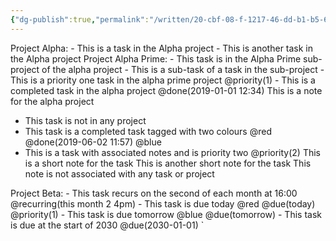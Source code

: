 ```yaml
---
{"dg-publish":true,"permalink":"/written/20-cbf-08-f-1217-46-dd-b1-b5-6-f0-e3-ca-63727/","dgHomeLink":true,"dgPassFrontmatter":false}
---
```


Project Alpha:
    - This is a task in the Alpha project
    - This is another task in the Alpha project
    Project Alpha Prime:
        - This task is in the Alpha Prime sub-project of the alpha project
            - This is a sub-task of a task in the sub-project
        - This is a priority one task in the alpha prime project @priority(1)
    - This is a completed task in the alpha project @done(2019-01-01 12:34)
    This is a note for the alpha project

- This task is not in any project
- This task is a completed task tagged with two colours @red @done(2019-06-02 11:57) @blue
- This is a task with associated notes and is priority two @priority(2)
    This is a short note for the task
    This is another short note for the task
This note is not associated with any task or project

Project Beta:
    - This task recurs on the second of each month at 16:00 @recurring(this month 2 4pm)
    - This task is due today @red @due(today) @priority(1)
    - This task is due tomorrow @blue @due(tomorrow)
    - This task is due at the start of 2030 @due(2030-01-01)
			`		